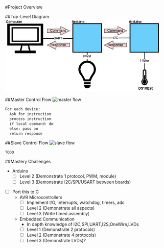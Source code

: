 #Project Overview

##Top-Level Diagram
![top level](./top-level.png)

##Master Control Flow
![master flow](./flow.png)

    For each device:
      Ask for instruction
      process instruction
      if local command: do
      else: pass on
      return response

##Slave Control Flow
![slave flow](./master-flow.png)

    TODO

##Mastery Challenges
  - Arduino
    - [ ] Level 2 (Demonstrate 1 protocol, PWM, module)
    - [ ] Level 3 (Demonstrate I2C/SPI/USART between boards)
  - [ ] Port this to C
    - AVR Microcontrollers
      - [ ] Implement I/O, interrupts, watchdog, timers, adc
      - [ ] Level 2 (Demonstrate all aspects)
      - [ ] Level 3 (Write timed assembly)
    - Embedded Communication
      - In depth knowledge of I2C,SPI,UART,I2S,OneWire,LVDs
      - [ ] Level 1 (Demonstrate 2 protocols)
      - [ ] Level 2 (Demonstrate 4 protocols)
      - [ ] Level 3 (Demonstrate LVDs)?
